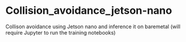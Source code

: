 # Collision_avoidance_jetson-nano
Collison avoidance using Jetson nano and inference it on baremetal
(will require Jupyter to run the training notebooks)

